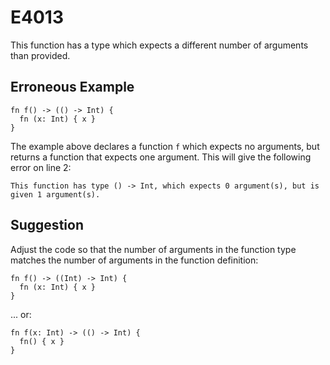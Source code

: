 # E4013

This function has a type which expects a different number of arguments than provided.

## Erroneous Example

```moonbit
fn f() -> (() -> Int) {
  fn (x: Int) { x }
}
```

The example above declares a function `f` which expects no arguments,
but returns a function that expects one argument.
This will give the following error on line 2:

```
This function has type () -> Int, which expects 0 argument(s), but is given 1 argument(s).
```

## Suggestion

Adjust the code so that the number of arguments in the function type matches the number
of arguments in the function definition:

```moonbit
fn f() -> ((Int) -> Int) {
  fn (x: Int) { x }
}
```

... or:

```moonbit
fn f(x: Int) -> (() -> Int) {
  fn() { x }
}
```
